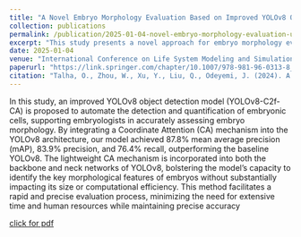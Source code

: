 ```yaml
---
title: "A Novel Embryo Morphology Evaluation Based on Improved YOLOv8 Object Detection Model"
collection: publications
permalink: /publication/2025-01-04-novel-embryo-morphology-evaluation-using-improved-yolov8
excerpt: "This study presents a novel approach for embryo morphology evaluation using an improved YOLOv8 object detection model, offering significant advancements in the field of reproductive medicine."
date: 2025-01-04
venue: "International Conference on Life System Modeling and Simulation, LSMS 2024 and International Conference on Intelligent Computing for Sustainable Energy and Environment, ICSEE 2024, Suzhou, China"
paperurl: "https://link.springer.com/chapter/10.1007/978-981-96-0313-8_15"
citation: "Talha, O., Zhou, W., Xu, Y., Liu, Q., Odeyemi, J. (2024). A Novel Embryo Morphology Evaluation Based on Improved YOLOv8 Object Detection Model. In: Gu, J., Hu, F., Zhou, H., Fei, Z., Yang, E. (eds) Robotics and Autonomous Systems and Engineering Applications of Computational Intelligence. LSMS ICSEE 2024 2024. Communications in Computer and Information Science, vol 2220. Springer, Singapore. https://doi.org/10.1007/978-981-96-0313-8_15"
---
```


In this study, an improved YOLOv8 object detection model (YOLOv8-C2f-CA) is proposed to automate the detection and quantification of embryonic cells, supporting embryologists in accurately assessing embryo morphology. By integrating a Coordinate Attention (CA) mechanism into the YOLOv8 architecture, our model achieved 87.8% mean average precision (mAP), 83.9% precision, and 76.4% recall, outperforming the baseline YOLOv8. The lightweight CA mechanism is incorporated into both the backbone and neck networks of YOLOv8, bolstering the model’s capacity to identify the key morphological features of embryos without substantially impacting its size or computational efficiency. This method facilitates a rapid and precise evaluation process, minimizing the need for extensive time and human resources while maintaining precise accuracy

[click for pdf](https://jethroodeyemi.github.io/files/novel-embryo-morphology-evaluation.pdf)
